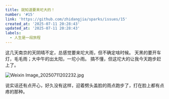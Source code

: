 ```yaml
---
title: 就知道要来坨大的！
number: '#15'
link: 'https://github.com/zhidangjia/sparks/issues/15'
created_at: '2025-07-11 20:28:43'
updated_at: '2025-07-11 20:28:43'
labels:
  - 人生是一段旅程
---
```

这几天南京的天阴晴不定，总感觉要来坨大雨，但不确定啥时候。
天黑的要开车灯，毛毛雨；大中午的出太阳，一坨小雨。
搞不懂，但这坨大的让我今天跑步赶上了。

![Weixin Image_20250711202232.jpg](https://cdn.jsdelivr.net/gh/zhidangjia/sparks@main/images/2025/7/1752236820231.jpg)

说实话还有点开心，好久没有这样，迎着劈头盖脸的雨点跑步了，打在脸上都有点疼的那种。

